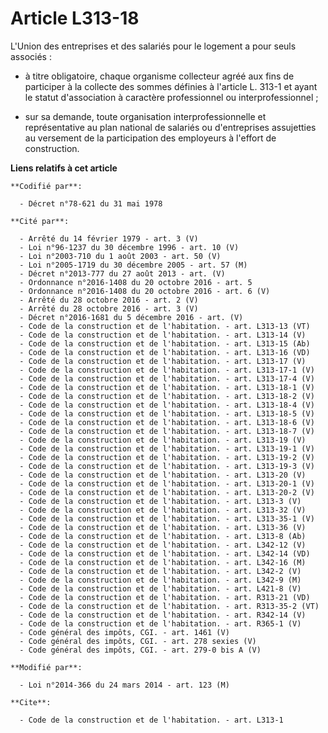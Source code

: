 # Article L313-18

L'Union des entreprises et des salariés pour le logement a pour seuls associés :

- à titre obligatoire, chaque organisme collecteur agréé aux fins de participer à la collecte des sommes définies à l'article
L. 313-1 et ayant le statut d'association à caractère professionnel ou interprofessionnel ;

- sur sa demande, toute organisation interprofessionnelle et représentative au plan national de salariés ou d'entreprises
assujetties au versement de la participation des employeurs à l'effort de construction.

**Liens relatifs à cet article**

	**Codifié par**:

	  - Décret n°78-621 du 31 mai 1978

	**Cité par**:

	  - Arrêté du 14 février 1979 - art. 3 (V)
	  - Loi n°96-1237 du 30 décembre 1996 - art. 10 (V)
	  - Loi n°2003-710 du 1 août 2003 - art. 50 (V)
	  - Loi n°2005-1719 du 30 décembre 2005 - art. 57 (M)
	  - Décret n°2013-777 du 27 août 2013 - art. (V)
	  - Ordonnance n°2016-1408 du 20 octobre 2016 - art. 5
	  - Ordonnance n°2016-1408 du 20 octobre 2016 - art. 6 (V)
	  - Arrêté du 28 octobre 2016 - art. 2 (V)
	  - Arrêté du 28 octobre 2016 - art. 3 (V)
	  - Décret n°2016-1681 du 5 décembre 2016 - art. (V)
	  - Code de la construction et de l'habitation. - art. L313-13 (VT)
	  - Code de la construction et de l'habitation. - art. L313-14 (V)
	  - Code de la construction et de l'habitation. - art. L313-15 (Ab)
	  - Code de la construction et de l'habitation. - art. L313-16 (VD)
	  - Code de la construction et de l'habitation. - art. L313-17 (V)
	  - Code de la construction et de l'habitation. - art. L313-17-1 (V)
	  - Code de la construction et de l'habitation. - art. L313-17-4 (V)
	  - Code de la construction et de l'habitation. - art. L313-18-1 (V)
	  - Code de la construction et de l'habitation. - art. L313-18-2 (V)
	  - Code de la construction et de l'habitation. - art. L313-18-4 (V)
	  - Code de la construction et de l'habitation. - art. L313-18-5 (V)
	  - Code de la construction et de l'habitation. - art. L313-18-6 (V)
	  - Code de la construction et de l'habitation. - art. L313-18-7 (V)
	  - Code de la construction et de l'habitation. - art. L313-19 (V)
	  - Code de la construction et de l'habitation. - art. L313-19-1 (V)
	  - Code de la construction et de l'habitation. - art. L313-19-2 (V)
	  - Code de la construction et de l'habitation. - art. L313-19-3 (V)
	  - Code de la construction et de l'habitation. - art. L313-20 (V)
	  - Code de la construction et de l'habitation. - art. L313-20-1 (V)
	  - Code de la construction et de l'habitation. - art. L313-20-2 (V)
	  - Code de la construction et de l'habitation. - art. L313-3 (V)
	  - Code de la construction et de l'habitation. - art. L313-32 (V)
	  - Code de la construction et de l'habitation. - art. L313-35-1 (V)
	  - Code de la construction et de l'habitation. - art. L313-36 (V)
	  - Code de la construction et de l'habitation. - art. L313-8 (Ab)
	  - Code de la construction et de l'habitation. - art. L342-12 (V)
	  - Code de la construction et de l'habitation. - art. L342-14 (VD)
	  - Code de la construction et de l'habitation. - art. L342-16 (M)
	  - Code de la construction et de l'habitation. - art. L342-2 (V)
	  - Code de la construction et de l'habitation. - art. L342-9 (M)
	  - Code de la construction et de l'habitation. - art. L421-8 (V)
	  - Code de la construction et de l'habitation. - art. R313-21 (VD)
	  - Code de la construction et de l'habitation. - art. R313-35-2 (VT)
	  - Code de la construction et de l'habitation. - art. R342-14 (V)
	  - Code de la construction et de l'habitation. - art. R365-1 (V)
	  - Code général des impôts, CGI. - art. 1461 (V)
	  - Code général des impôts, CGI. - art. 278 sexies (V)
	  - Code général des impôts, CGI. - art. 279-0 bis A (V)

	**Modifié par**:

	  - Loi n°2014-366 du 24 mars 2014 - art. 123 (M)

	**Cite**:

	  - Code de la construction et de l'habitation. - art. L313-1
